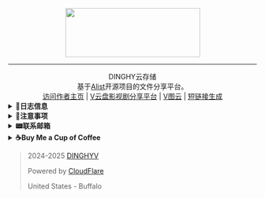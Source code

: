 <div style="text-align:center;"> <img src="https://cdn.jsdelivr.net/gh/dinghy421/alist-web@refs/heads/main/images/README/banner.png" height="100" width="273" ></div> 

----------------
<center>DINGHY云存储</center>

<center>基于<a href="https://alist.nn.ci/">Alist</a>开源项目的文件分享平台。</center>

<center><a href="https://me.vyhd.xyz/">访问作者主页</a>      |    <a href="https://cd.vyhd.xyz">V云盘影视剧分享平台</a>    |   <a href="https://th.vyhd.xyz">V图云</a>    |   <a href="https://s.vyhd.xyz">短链接生成</a>  </center>

<details> 
<summary> <b>🥯日志信息</b> </summary>
<br />
<table>
    <tr>
        <td><b>😋V2.1 Patch Notes</b></td>
        <td><b>更新内容</b></td>
    </tr>
    <tr>
        <td></td>
        <td>1.优化了部分文件结构的显示。</td>
    </tr>
    <tr>
        <td></td>
        <td>2.添加了来自网络的更多资源。</td>
    </tr>
    <tr>
        <td></td>
        <td>3.项目已部署到Pages.</td>
    </tr>
    <tr>
        <td></td>
        <td>4.对国内外*用户进行了分流。</td>
    </tr>
    <tr>
        <td></td>
        <td>5.更换了CloudFlare的DNS，大概能提升网站响应速度（不过有可能更慢*）。</td>
    </tr>
    <tr>
        <td></td>
        <td>6.对Onedrive进行了CloudFlare Worker加速，现在国内用户也能高速访问这些文件了（折中之举）。</td>
    </tr>
    <tr>
        <td></td>
        <td>7.更换了国内云服务，国内加载速度可提升50倍（质的飞跃）。</td>
    </tr>
    <tr>
        <td></td>
        <td></td>
    </tr>
    <tr>
        <td><b>✒To-do（未来计划实现）</b></td>
        <td>1.更换网站IP提供方，实现更快的访问速度（这才是真正的质的飞跃，不过没钱换）。</td>
    </tr>
    <tr>
        <td></td>
        <td>2.用户注册、登录功能添加（感觉没屁用）。</td>
    </tr>
    <tr>
        <td></td>
        <td>3.基于第二点的WebDav挂载。</td>
    </tr>
    <tr>
        <td><b>🎯注释</b></td>
        <td>*1.本站所有国内外都没有特别代指。</td>
    </tr>
    <tr>
        <td></td>
        <td>*2.如果访问速度更慢了，点击<a href="https://antwen.com">我的主页</a>，内有最新网址发布。</td>
    </tr>
</table>
</details>
<details> 
<summary><b>📌注意事项</b></summary>
<br />
<p>1.WebDav服务器地址：https://share.antwen.com 如需挂载服务，请联系我的<a href="mailto:dinghyv@gmail.com">个人邮箱</a>。<br>
    <br />
2.以在线浏览为主，禁止高强度下载。<br><br />
3.如果网页播放体验不佳（可能是因为Alist的视频播放器太卡了），可以配合Potplayer（<a href="https://potplayer.tv/?lang=zh_CN">Windows</a>）或VLC播放器（<a href="https://mirrors.aliyun.com/videolan/vlc-android/3.5.4/VLC-Android-3.5.4-arm64-v8a.apk">安卓</a> |<a href="https://apps.apple.com/cn/app/vlc-media-player/id650377962">iOS</a>）使用资源。<br><br />
4.本站资源皆来自互联网，本站不提供资源存储、下载服务，请在获取资源后24小时内删除。<br><br />
5.部分文件会显示文件名包含敏感词，只需将文件重新命名一下再刷新网页即可使用，因此已开放访客重命名功能。<br>
</p>
</details>
<details> 
<summary><b>📟联系邮箱</b></summary>
<br />
<a href="mailto:me@antwen.info">dinghyv@gmail.com</a><br />
</details>
<details> 
<summary><b>☕Buy Me a Cup of Coffee</b></summary>
<br />
<img src="https://cdn.jsdelivr.net/gh/dinghy421/alist-web@refs/heads/main/images/README/CODE.png" height="350" width="350" >
</details>


> 2024-2025 [DINGHYV](https://www.antwen.com/) 
>
> Powered by [CloudFlare](https://www.cloudflare.com/)
>
> United States - Buffalo


